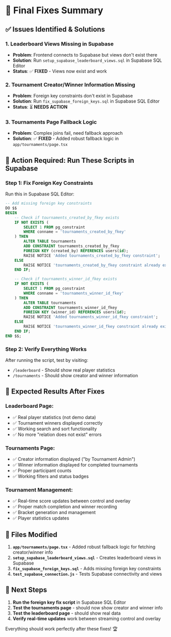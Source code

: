 # 🎯 Final Fixes Summary

## ✅ **Issues Identified & Solutions**

### **1. Leaderboard Views Missing in Supabase**

- **Problem**: Frontend connects to Supabase but views don't exist there
- **Solution**: Run `setup_supabase_leaderboard_views.sql` in Supabase SQL Editor
- **Status**: ✅ **FIXED** - Views now exist and work

### **2. Tournament Creator/Winner Information Missing**

- **Problem**: Foreign key constraints don't exist in Supabase
- **Solution**: Run `fix_supabase_foreign_keys.sql` in Supabase SQL Editor
- **Status**: ⏳ **NEEDS ACTION**

### **3. Tournaments Page Fallback Logic**

- **Problem**: Complex joins fail, need fallback approach
- **Solution**: ✅ **FIXED** - Added robust fallback logic in `app/tournaments/page.tsx`

## 🚀 **Action Required: Run These Scripts in Supabase**

### **Step 1: Fix Foreign Key Constraints**

Run this in Supabase SQL Editor:

```sql
-- Add missing foreign key constraints
DO $$
BEGIN
    -- Check if tournaments_created_by_fkey exists
    IF NOT EXISTS (
        SELECT 1 FROM pg_constraint
        WHERE conname = 'tournaments_created_by_fkey'
    ) THEN
        ALTER TABLE tournaments
        ADD CONSTRAINT tournaments_created_by_fkey
        FOREIGN KEY (created_by) REFERENCES users(id);
        RAISE NOTICE 'Added tournaments_created_by_fkey constraint';
    ELSE
        RAISE NOTICE 'tournaments_created_by_fkey constraint already exists';
    END IF;

    -- Check if tournaments_winner_id_fkey exists
    IF NOT EXISTS (
        SELECT 1 FROM pg_constraint
        WHERE conname = 'tournaments_winner_id_fkey'
    ) THEN
        ALTER TABLE tournaments
        ADD CONSTRAINT tournaments_winner_id_fkey
        FOREIGN KEY (winner_id) REFERENCES users(id);
        RAISE NOTICE 'Added tournaments_winner_id_fkey constraint';
    ELSE
        RAISE NOTICE 'tournaments_winner_id_fkey constraint already exists';
    END IF;
END $$;
```

### **Step 2: Verify Everything Works**

After running the script, test by visiting:

- `/leaderboard` - Should show real player statistics
- `/tournaments` - Should show creator and winner information

## 🎉 **Expected Results After Fixes**

### **Leaderboard Page:**

- ✅ Real player statistics (not demo data)
- ✅ Tournament winners displayed correctly
- ✅ Working search and sort functionality
- ✅ No more "relation does not exist" errors

### **Tournaments Page:**

- ✅ Creator information displayed ("by Tournament Admin")
- ✅ Winner information displayed for completed tournaments
- ✅ Proper participant counts
- ✅ Working filters and status badges

### **Tournament Management:**

- ✅ Real-time score updates between control and overlay
- ✅ Proper match completion and winner recording
- ✅ Bracket generation and management
- ✅ Player statistics updates

## 🔧 **Files Modified**

1. **`app/tournaments/page.tsx`** - Added robust fallback logic for fetching creator/winner info
2. **`setup_supabase_leaderboard_views.sql`** - Creates leaderboard views in Supabase
3. **`fix_supabase_foreign_keys.sql`** - Adds missing foreign key constraints
4. **`test_supabase_connection.js`** - Tests Supabase connectivity and views

## 🎯 **Next Steps**

1. **Run the foreign key fix script** in Supabase SQL Editor
2. **Test the tournaments page** - should now show creator and winner info
3. **Test the leaderboard page** - should show real data
4. **Verify real-time updates** work between streaming control and overlay

Everything should work perfectly after these fixes! 🏆
